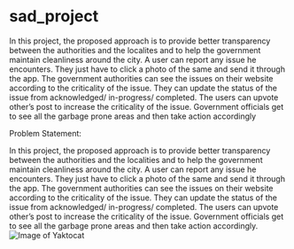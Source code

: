 # sad_project
In this project, the proposed approach is to provide better transparency between the authorities and the localites and to help the government maintain cleanliness around the city. A user can report any issue he encounters. They just have to click a photo of the same and send it through the app. The government authorities can see the issues on their website according to the criticality of the issue. They can update the status of the issue from acknowledged/ in-progress/ completed. The users can upvote other’s post to increase the criticality of the issue. Government officials get to see all the garbage prone areas and then take action accordingly


Problem Statement:

In this project, the proposed approach is to provide better transparency between the authorities and the localities and to help the government maintain cleanliness around the city. A user can report any issue he encounters. They just have to click a photo of the same and send it through the app. The government authorities can see the issues on their website according to the criticality of the issue. They can update the status of the issue from acknowledged/ in-progress/ completed. The users can  upvote other’s post to increase the criticality of the issue. Government officials get to see all the garbage prone areas and then take action accordingly.  
![Image of Yaktocat](https://github.com/Bhavya-Ahir/sad_project/blob/master/image1.jpg)
